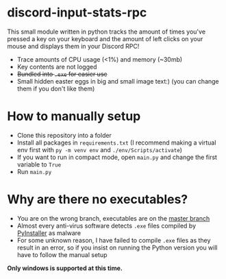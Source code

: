 # discord-input-stats-rpc
This small module written in python tracks the amount of times you've pressed a key on your keyboard and the amount of left clicks on your mouse and displays them in your Discord RPC! 

- Trace amounts of CPU usage (&lt;1%) and memory (~30mb)
- Key contents are not logged
- ~~Bundled into `.exe` for easier use~~
- Small hidden easter eggs in big and small image text:) (you can change them if you don't like them)

# How to manually setup
- Clone this repository into a folder
- Install all packages in `requirements.txt` (I recommend making a virtual env first with `py -m venv env` and `./env/Scripts/activate`)
- If you want to run in compact mode, open `main.py` and change the first variable to `True`
- Run `main.py`

# Why are there no executables?
- You are on the wrong branch, executables are on the [master branch](https://github.com/SpeedyCraftah/discord-input-stats-rpc/tree/master)
- Almost every anti-virus software detects `.exe` files compiled by [PyInstaller](https://github.com/pyinstaller/pyinstaller) as malware
- For some unknown reason, I have failed to compile `.exe` files as they result in an error, so if you insist on running the Python version you will have to follow the manual setup

**Only windows is supported at this time.**
